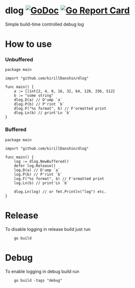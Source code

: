 # dlog [![GoDoc](https://godoc.org/github.com/kirillDanshin/dlog?status.svg)](https://godoc.org/github.com/kirillDanshin/dlog) [![Go Report Card](https://goreportcard.com/badge/github.com/kirillDanshin/dlog)](https://goreportcard.com/report/github.com/kirillDanshin/dlog)
Simple build-time controlled debug log

# How to use
### Unbuffered
```
package main

import "github.com/kirillDanshin/dlog"

func main() {
	a := []int{2, 4, 8, 16, 32, 64, 128, 256, 512}
	b := "some string"
	dlog.D(a) // D'ump `a`
	dlog.P(b) // P'rint `b`
	dlog.F("%s format", b) // F'ormatted print
	dlog.Ln(b) // print'Ln `b`
}
```

### Buffered
```
package main

import "github.com/kirillDanshin/dlog"

func main() {
	log := dlog.NewBuffered()
	defer log.Release()
	log.D(a) // D'ump `a`
	log.P(b) // P'rint `b`
	log.F("%s format", b) // F'ormatted print
	log.Ln(b) // print'Ln `b`

	dlog.Ln(log) // or fmt.Println("log") etc.
}
```

# Release
To disable logging in release build just run
```
	go build
```

# Debug
To enable logging in debug build run
```
	go build -tags "debug"
```
